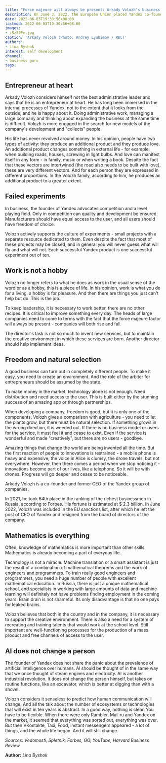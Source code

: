 ```yaml
---
title: "Force majeure will always be present: Arkady Volozh's business principles"
description: On June 3, 2022, the European Union placed Yandex co-founder Arkady Volozh on the sanctions list. After that, Volozh left the post of CEO and the board of directors of the company. Recall that the entrepreneur spoke about the culture of experimentation and the “brain drain”
date: 2022-06-03T19:30:56+08:00
lastmod: 2022-06-03T19:30:56+08:00
images:
- cRzS9Pe.jpg
caption: 'Arkady Volozh (Photo: Andrey Lyubimov / RBC)'
authors:
- Lina Byshok
interest: self development
channel: 
- business guru
tags: 
---
```


Entrepreneur at heart
---------------------

Arkady Volozh considers himself not the best administrative leader and says that he is an entrepreneur at heart. He has long been immersed in the internal processes of Yandex, not to the extent that it looks from the outside, and he is happy about it. Doing administrative work, managing a large company and thinking about expanding the business at the same time is difficult. Volozh is more engaged in the search for new models of the company's development and "collects" people.

His life has never revolved around money. In his opinion, people have two types of activity: they produce an additional product and they produce love. An additional product changes something in external life - for example, when building roads, houses, screwing in light bulbs. And love can manifest itself in any form - in family, music or when writing a book. Despite the fact that these vectors are intertwined (the road also needs to be built with love), these are very different vectors. And for each person they are expressed in different proportions. In the Volozh family, according to him, he produces an additional product to a greater extent.

Failed experiments
------------------

In business, the founder of Yandex advocates competition and a level playing field. Only in competition can quality and development be ensured. Manufacturers should have equal access to the user, and all users should have freedom of choice.

Volozh actively supports the culture of experiments - small projects with a separate resource dedicated to them. Even despite the fact that most of these projects may be closed, and in general you will never guess what will fly and what will not. Each successful Yandex product is one successful experiment out of ten.

Work is not a hobby
-------------------

Volozh no longer refers to what he does as work in the usual sense of the word or as a hobby, this is a piece of life. In his opinion, work is what you do for a living, a hobby is for pleasure. And then there are things you just can't help but do. This is the job.

To keep leadership, it is necessary to work better, there are no other recipes. It is critical to improve something every day. The heads of large companies need to come to terms with the fact that the force majeure factor will always be present - companies will both rise and fall.

The director's task is not so much to invent new services, but to maintain the creative environment in which these services are born. Another director should help implement ideas.

Freedom and natural selection
-----------------------------

A good business can turn out in completely different people. To make it easy, you need to create an environment. And the role of the arbiter for entrepreneurs should be assumed by the state.

To make money in the market, technology alone is not enough. Need distribution and need access to the user. This is built either by the stunning success of an amazing app or through partnerships.

When developing a company, freedom is good, but it is only one of the components. Volozh gives a comparison with agriculture - you need to let the plants grow, but there must be natural selection. If something grows in the wrong direction, it is weeded out. If there is no business model or users for the service, it must feel it and cease to exist. Even if the service is wonderful and made "creatively", but there are no users - goodbye.

Amazing things that change the world are being invented all the time. But the first reaction of people to innovations is restrained - a mobile phone is heavy and expensive, the voice in Alice is clumsy, the drone travels, but not everywhere. However, then there comes a period when we stop noticing it - innovations become part of our lives, like a telephone. So it will be with drones. Progress will go deeper and cease to be noticeable.

Arkady Volozh is a co-founder and former CEO of the Yandex group of companies.

In 2021, he took 64th place in the ranking of the richest businessmen in Russia, according to Forbes. His fortune is estimated at $ 2.3 billion. In June 2022, Volozh was included in the EU sanctions list, after which he left the post of CEO of Yandex and resigned from the board of directors of the company.

Mathematics is everything
-------------------------

Often, knowledge of mathematics is more important than other skills. Mathematics is already becoming a part of everyday life.

Technology is not a miracle. Machine translation or a smart assistant is just the result of a combination of mathematical theorems and the work of engineers and programmers. To train really good engineers and programmers, you need a huge number of people with excellent mathematical education. In Russia, there is just a unique mathematical school, and specialists in working with large amounts of data and machine learning will definitely not have problems finding employment in the coming years. Brain drain is not shameful. Its only disadvantage is that no one pays for leaked brains.

Volozh believes that both in the country and in the company, it is necessary to support the creative environment. There is also a need for a system of recreating and training talents that would work at the school level. Still important are well-functioning processes for the production of a mass product and free channels of access to the user.

AI does not change a person
---------------------------

The founder of Yandex does not share the panic about the prevalence of artificial intelligence over humans. AI should be thought of in the same way that we once thought of steam engines and electricity. AI is another industrial revolution. It does not change the person himself, but takes on routine functions, like an excavator, which is better at digging than with a shovel.

Volozh considers it senseless to predict how human communication will change. And all the talk about the number of ecosystems or technologies that will exist in ten years is abstract. In a good way, nothing is clear. You have to be flexible. When there were only Rambler, Mail.ru and Yandex on the market, it seemed that everything was sorted out, everything was over. But then VKontakte, Taxi, Food, instant messengers appeared - a lot of things, and the whole life began. And it will still change.

_Sources: Vedomosti, Spletnik, Forbes, GQ, YouTube, Harvard Business Review_

**Author:** *Lina Byshok*